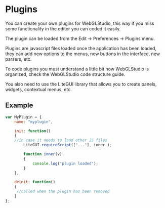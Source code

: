 # Plugins
You can create your own plugins for WebGLStudio, this way if you miss some functionality in the editor you can coded it easily.

The plugin can be loaded from the Edit -> Preferences -> Plugins menu.

Plugins are javascript files loaded once the application has been loaded, they can add new options to the menus, new buttons in the interface, new parsers, etc.

To code plugins you must understand a little bit how WebGLStudio is organized, check the WebGLStudio code structure guide.

You also need to use the LiteGUI library that allows you to create panels, widgets, contextual menus, etc.

## Example

```js
var MyPlugin = {
	name: "myplugin",

	init: function()
	{
    //in case it needs to load other JS files
		LiteGUI.requireScript(["..."], inner );

		function inner(v)
		{
			console.log("plugin loaded");
		}
	},

	deinit: function()
	{
     //called when the plugin has been removed
	}
};
```
